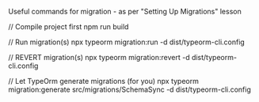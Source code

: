 Useful commands for migration - as per "Setting Up Migrations" lesson

// Compile project first 
npm run build

// Run migration(s) 
npx typeorm migration:run -d dist/typeorm-cli.config

// REVERT migration(s)
npx typeorm migration:revert -d dist/typeorm-cli.config

// Let TypeOrm generate migrations (for you)
npx typeorm migration:generate src/migrations/SchemaSync -d dist/typeorm-cli.config
